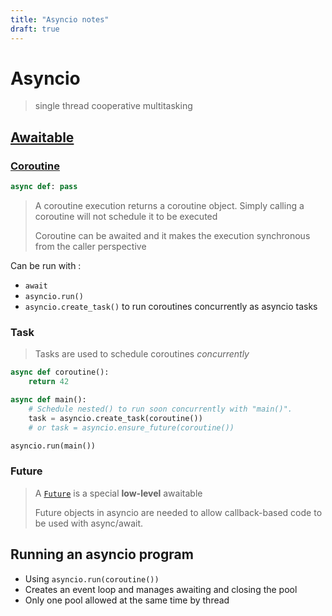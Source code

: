 ```yaml
---
title: "Asyncio notes"
draft: true
---
```


# Asyncio

> single thread cooperative multitasking

## [Awaitable](https://docs.python.org/3/library/asyncio-task.html#awaitables)

### [Coroutine]()

```python
async def: pass
```

> A coroutine execution returns a coroutine object. Simply calling a coroutine will not schedule it to be executed
>
> Coroutine can be awaited and it makes the execution synchronous from the caller perspective

Can be run with :

- `await`
- `asyncio.run()`
- `asyncio.create_task()` to run coroutines concurrently as asyncio tasks

### Task

> Tasks are used to schedule coroutines *concurrently*

```python
async def coroutine():
    return 42

async def main():
    # Schedule nested() to run soon concurrently with "main()".
    task = asyncio.create_task(coroutine())
    # or task = asyncio.ensure_future(coroutine())

asyncio.run(main())

```

### Future

> A [`Future`](https://docs.python.org/3/library/asyncio-future.html#asyncio.Future) is a special **low-level** awaitable
>
> Future objects in asyncio are needed to allow callback-based code to be used with async/await.

## Running an asyncio program

- Using `asyncio.run(coroutine())`
- Creates an event loop and manages awaiting and closing the pool
- Only one pool allowed at the same time by thread

